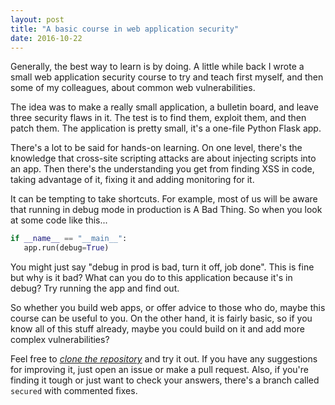 ```yaml
---
layout: post
title: "A basic course in web application security"
date: 2016-10-22
---
```


Generally, the best way to learn is by doing. A little while back I wrote a 
small web application security course to try and teach first myself, and then 
some of my colleagues, about common web vulnerabilities.

The idea was to make a really small application, a bulletin board, and leave 
three security flaws in it. The test is to find them, exploit them, and then 
patch them. The application is pretty small, it's a one-file Python Flask app.

There's a lot to be said for hands-on learning. On one level, there's the 
knowledge that cross-site scripting attacks are about injecting scripts 
into an app. Then there's the understanding you get from finding XSS in code, 
taking advantage of it, fixing it and adding monitoring for it.

It can be tempting to take shortcuts. For example, most of us will be aware 
that running in debug mode in production is A Bad Thing. So when you look at 
some code like this...

```python
if __name__ == "__main__":
   app.run(debug=True)
```

You might just say "debug in prod is bad, turn it off, job done". This is fine 
but why is it bad? What can you do to this application because it's in debug? 
Try running the app and find out.

So whether you build web apps, or offer advice to those who do, maybe this 
course can be useful to you. On the other hand, it is fairly basic, so if you 
know all of this stuff already, maybe you could build on it and add more 
complex vulnerabilities?

Feel free to [*clone the repository*](https://github.com/agentreno/aas-demo)
and try it out. If you have any suggestions for improving it, just open an
issue or make a pull request. Also, if you're finding it tough or just want to
check your answers, there's a branch called `secured` with commented fixes.
